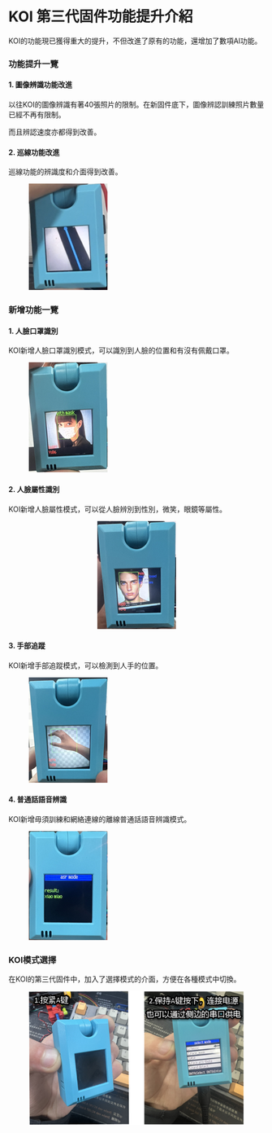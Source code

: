 # KOI 第三代固件功能提升介紹

KOI的功能現已獲得重大的提升，不但改進了原有的功能，還增加了數項AI功能。

### 功能提升一覽

#### 1. 圖像辨識功能改進

以往KOI的圖像辨識有著40張照片的限制。在新固件底下，圖像辨認訓練照片數量已經不再有限制。

而且辨認速度亦都得到改善。

#### 2. 巡線功能改進

巡線功能的辨識度和介面得到改善。

<figure><img src="../../../.gitbook/assets/image.png" alt=""><figcaption></figcaption></figure>

### 新增功能一覽

#### 1. 人臉口罩識別

KOI新增人臉口罩識別模式，可以識別到人臉的位置和有沒有佩戴口罩。

<figure><img src="../../../.gitbook/assets/image (1).png" alt=""><figcaption></figcaption></figure>

#### 2. 人臉屬性識別

KOI新增人臉屬性模式，可以從人臉辨別到性別，微笑，眼鏡等屬性。

<div align="center">

<figure><img src="../../../.gitbook/assets/image (2).png" alt=""><figcaption></figcaption></figure>

</div>

#### 3. 手部追蹤

KOI新增手部追蹤模式，可以檢測到人手的位置。

<figure><img src="../../../.gitbook/assets/image (3).png" alt=""><figcaption></figcaption></figure>

#### 4. 普通話語音辨識

KOI新增毋須訓練和網絡連線的離線普通話語音辨識模式。

<figure><img src="../../../.gitbook/assets/image (4).png" alt=""><figcaption></figcaption></figure>

### KOI模式選擇

在KOI的第三代固件中，加入了選擇模式的介面，方便在各種模式中切換。

<figure><img src="../../../.gitbook/assets/image (22).png" alt=""><figcaption></figcaption></figure>
